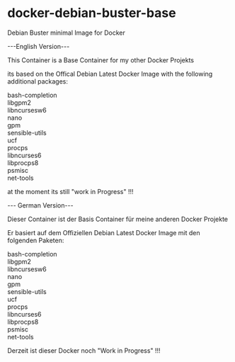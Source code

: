 # docker-debian-buster-base
Debian Buster minimal Image for Docker 

---English Version---

This Container is a Base Container for my other Docker Projekts

its based on the Offical Debian Latest Docker Image with the following additional packages:

bash-completion<br>
libgpm2<br>
libncursesw6<br>
nano<br>
gpm<br>
sensible-utils<br>
ucf<br>
procps<br>
libncurses6<br>
libprocps8<br>
psmisc<br>
net-tools

at the moment its still "work in Progress" !!!


--- German Version---

Dieser Container ist der Basis Container für meine anderen Docker Projekte

Er basiert auf dem Offiziellen Debian Latest Docker Image mit den folgenden Paketen:

bash-completion<br>
libgpm2<br>
libncursesw6<br>
nano<br>
gpm<br>
sensible-utils<br>
ucf<br>
procps<br>
libncurses6<br>
libprocps8<br>
psmisc<br>
net-tools

Derzeit ist dieser Docker noch "Work in Progress" !!!
